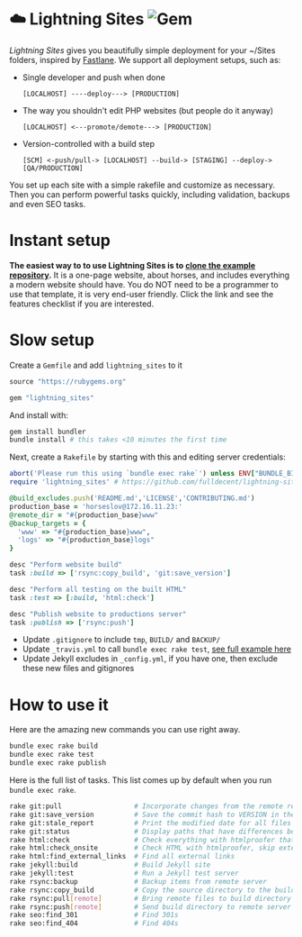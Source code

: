 # :cloud: Lightning Sites ![Gem](https://img.shields.io/gem/v/lightning_sites)

*Lightning Sites* gives you beautifully simple deployment for your ~/Sites folders, inspired by [Fastlane](https://fastlane.tools/). We support all deployment setups, such as:

 * Single developer and push when done

    ```
    [LOCALHOST] ----deploy---> [PRODUCTION]
    ```

 * The way you shouldn't edit PHP websites (but people do it anyway)

    ```
    [LOCALHOST] <---promote/demote---> [PRODUCTION]
    ```

 * Version-controlled with a build step

    ```
    [SCM] <-push/pull-> [LOCALHOST] --build-> [STAGING] --deploy-> [QA/PRODUCTION]
    ```

You set up each site with a simple rakefile and customize as necessary. Then you can perform powerful tasks quickly, including validation, backups and even SEO tasks.


# Instant setup

**The easiest way to to use Lightning Sites is to [clone the example repository](https://github.com/fulldecent/html-website-template).** It is a one-page website, about horses, and includes everything a modern website should have. You do NOT need to be a programmer to use that template, it is very end-user friendly. Click the link and see the features checklist if you are interested.

# Slow setup

Create a `Gemfile` and add `lightning_sites` to it

```ruby
source "https://rubygems.org"

gem "lightning_sites"
```

And install with:

```sh
gem install bundler
bundle install # this takes <10 minutes the first time
```

Next, create a `Rakefile` by starting with this and editing server credentials:

```ruby
abort('Please run this using `bundle exec rake`') unless ENV["BUNDLE_BIN_PATH"]
require 'lightning_sites' # https://github.com/fulldecent/lightning-sites

@build_excludes.push('README.md','LICENSE','CONTRIBUTING.md')
production_base = 'horseslov@172.16.11.23:'
@remote_dir = "#{production_base}www"
@backup_targets = {
  'www' => "#{production_base}www",
  'logs' => "#{production_base}logs"
}

desc "Perform website build"
task :build => ['rsync:copy_build', 'git:save_version']

desc "Perform all testing on the built HTML"
task :test => [:build, 'html:check']

desc "Publish website to productions server"
task :publish => ['rsync:push']
```

* Update `.gitignore` to include `tmp`, `BUILD/` and `BACKUP/`
* Update `_travis.yml` to call `bundle exec rake test`, [see full example here](https://github.com/fulldecent/html-website-template/blob/master/.travis.yml)
* Update Jekyll excludes in `_config.yml`, if you have one, then exclude these new files and gitignores

# How to use it

Here are the amazing new commands you can use right away.

```bash
bundle exec rake build
bundle exec rake test
bundle exec rake publish
```

Here is the full list of tasks. This list comes up by default when you run `bundle exec rake`.

```bash
rake git:pull                  # Incorporate changes from the remote repository into the current branch
rake git:save_version          # Save the commit hash to VERSION in the build directory
rake git:stale_report          # Print the modified date for all files under source control
rake git:status                # Display paths that have differences between the index file and the current HEAD commit
rake html:check                # Check everything with htmlproofer that is reasonable to check
rake html:check_onsite         # Check HTML with htmlproofer, skip external links
rake html:find_external_links  # Find all external links
rake jekyll:build              # Build Jekyll site
rake jekyll:test               # Run a Jekyll test server
rake rsync:backup              # Backup items from remote server
rake rsync:copy_build          # Copy the source directory to the build directory, excluding some files
rake rsync:pull[remote]        # Bring remote files to build directory (use rsync-style paths)
rake rsync:push[remote]        # Send build directory to remote server (use rsync-style paths)
rake seo:find_301              # Find 301s
rake seo:find_404              # Find 404s
```
